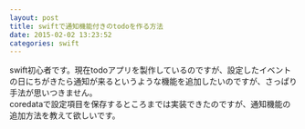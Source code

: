 ```yaml
---
layout: post
title: swiftで通知機能付きのtodoを作る方法
date: 2015-02-02 13:23:52
categories: swift
---
```

<p>swift初心者です。現在todoアプリを製作しているのですが、設定したイベントの日にちがきたら通知が来るというような機能を追加したいのですが、さっぱり手法が思いつきません。<br>
coredataで設定項目を保存するところまでは実装できたのですが、通知機能の追加方法を教えて欲しいです。</p>
